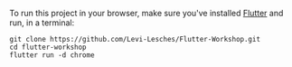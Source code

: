 To run this project in your browser, make sure you've installed [Flutter](https://flutter.dev) and run, in a terminal: 
```
git clone https://github.com/Levi-Lesches/Flutter-Workshop.git
cd flutter-workshop
flutter run -d chrome
```
